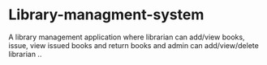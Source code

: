 # Library-managment-system
A library management application where  librarian can add/view books, issue, view issued books and return books and admin can add/view/delete librarian ..
